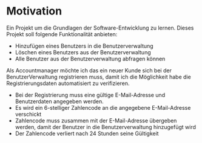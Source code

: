 # Motivation
Ein Projekt um die Grundlagen der Software-Entwicklung zu lernen.
Dieses Projekt soll folgende Funktionalität anbieten: 
* Hinzufügen eines Benutzers in die Benutzerverwaltung
* Löschen eines Benutzers aus der Benutzerverwaltung
* Alle Benutzer aus der Benutzerverwaltung abfragen können

Als Accountmanager möchte ich das ein neuer Kunde sich bei der BenutzerVerwaltung registrieren muss, damit ich die Möglichkeit habe die Registrierungsdaten automatisiert zu verifizieren.
* Bei der Registrierung muss eine gültige E-Mail-Adresse und Benutzerdaten angegeben werden.
* Es wird ein 6-stelliger Zahlencode an die angegebene E-Mail-Adresse verschickt
* Zahlencode muss zusammen mit der E-Mail-Adresse übergeben werden, damit der Benutzer in die Benutzerverwaltung hinzugefügt wird
* Der Zahlencode verliert nach 24 Stunden seine Gültigkeit
